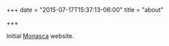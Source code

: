 +++
date = "2015-07-17T15:37:13-06:00"
title = "about"

+++

Initial [Monasca](https://wiki.openstack.org/wiki/Monasca) website.
